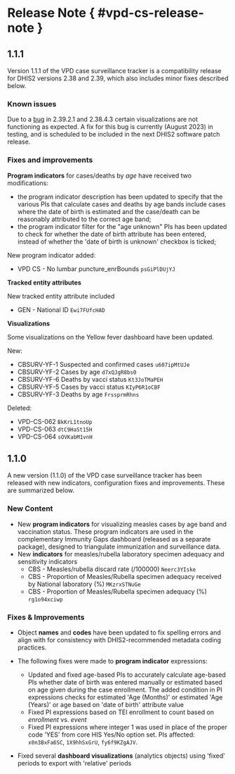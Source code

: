 # Release Note { #vpd-cs-release-note }

## 1.1.1

Version 1.1.1 of the VPD case surveillance tracker is a compatibility release for DHIS2 versions 2.38 and 2.39, which also includes minor fixes described below.

### Known issues

Due to a [bug](https://dhis2.atlassian.net/browse/DHIS2-14159) in 2.39.2.1 and 2.38.4.3 certain visualizations are not functioning as expected. A fix for this bug is currently (August 2023) in testing, and is scheduled to be included in the next DHIS2 software patch release. 


### Fixes and improvements

**Program indicators** for cases/deaths by _age_ have received two modifications:

* the program indicator description has been updated to specify that the various PIs that calculate cases and deaths by age bands include cases where the date of birth is estimated and the case/death can be reasonably attributed to the correct age band;
* the program indicator filter for the "age unknown" PIs has been updated to check for whether the date of birth attribute has been entered, instead of whether the 'date of birth is unknown' checkbox is ticked;

New program indicator added:

* VPD CS - No lumbar puncture_enrBounds `psGiPlDUjYJ`

**Tracked entity attributes**

New tracked entity attribute included

* GEN - National ID `Ewi7FUfcHAD`

**Visualizations**

Some visualizations on the Yellow fever dashboard have been updated.

New: 
* CBSURV-YF-1 Suspected and confirmed cases `u607ipMtUJe`
* CBSURV-YF-2 Cases by age `d7xQJgR8bs0`
* CBSURV-YF-6 Deaths by vacci status `Kt3JoTMaPEH`
* CBSURV-YF-5 Cases by vacci status `KIyP6R1oCBF`
* CBSURV-YF-3 Deaths by age `FrssprmRhns`

Deleted: 
* VPD-CS-062 `BkKrL1tnoUp`
* VPD-CS-063 `dtC9HaSt15H`
* VPD-CS-064 `sOVKabM1vnH`


## 1.1.0

A new version (1.1.0) of the VPD case surveillance tracker has been released with new indicators, configuration fixes and improvements. These are summarized below.

### New Content

* New **program indicators** for visualizing measles cases by age band and vaccination status. These program indicators are used in the complementary Immunity Gaps dashboard (released as a separate package), designed to triangulate immunization and surveillance data.
* New **indicators** for measles/rubella laboratory specimen adequacy and sensitivity indicators
  * CBS - Measles/rubella discard rate (/100000) `Neerc3YIske`
  * CBS - Proportion of Measles/Rubella specimen adequacy received by National laboratory (%) `MKzrxSTNuGe`
  * CBS - Proportion of Measles/Rubella specimen adequacy (%) `rg1o94xciwp`

### Fixes & Improvements

* Object **names** and **codes** have been updated to fix spelling errors and align with for consistency with DHIS2-recommended metadata coding practices.

* The following fixes were made to **program indicator** expressions:
  * Updated and fixed age-based PIs to accurately calculate age-based PIs whether date of birth was entered manually or estimated based on age given during the case enrollment. The added condition in PI expressions checks for estimated 'Age (Months)' or estimated 'Age (Years)' or age based on 'date of birth' attribute value
  * Fixed PI expressions based on TEI enrollment to count based on *enrollment* vs. *event*
  * Fixed PI expressions where integer 1 was used in place of the proper code 'YES' from core HIS Yes/No option set. PIs affected: `x0n3BxFa6SC`, `1X9hhSxGrU`, `fy6f9KZgAJV`.
* Fixed several **dashboard visualizations** (analytics objects) using 'fixed' periods to export with 'relative' periods
